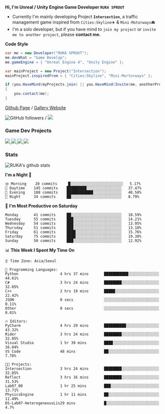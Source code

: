 **Hi, I'm Unreal / Unity Engine Game Developer `RUKA SPROUT`**

- Currently I'm mainly developing Project **`Intersection`**, a traffic management game inspired from `Cities:Skyline`✈️ & `Mini-Motorways`🚘
- I'm a solo developer, but if you have mind to `join my project` or `invite me to another project`, please **contact me.**

**Code Style**

```csharp
var me = new Developer("RUKA SPROUT");
me.devWhat = "Game Develop";
me.gameEngine = { "Unreal Engine 4", "Unity Engine" };
```

```csharp
var mainProject = new Project("Intersection");
mainProject.inspiredFrom = { "Cities:Skyline", "Mini-Mortorways" };

if (you.HaveMind(myProjects.join) || you.HaveMind(Invite(me, anotherProject)))
{
    you.contact(me);
}
```

[Github Page](https://lutca1320.github.io/) / [Gallery Website](https://rukasp.xyz/)

![GitHub followers](https://img.shields.io/github/followers/lutca1320?label=Follow&style=social) / [![](https://img.shields.io/badge/Gmail-lutca1320%40gmail.com-blue)](mailto:lutca1320@gmail.com)

### Game Dev Projects

<a href="https://github.com/lutca1320/Intersection">
  <img src="https://github-readme-stats.vercel.app/api/pin/?username=lutca1320&repo=Intersection" />
</a>
<a href="https://github.com/lutca1320/Together">
  <img src="https://github-readme-stats.vercel.app/api/pin/?username=lutca1320&repo=Together" />
</a>
<a href="https://github.com/lutca1320/Reversi">
  <img src="https://github-readme-stats.vercel.app/api/pin/?username=lutca1320&repo=Reversi" />
</a>
<a href="https://github.com/lutca1320/Knight">
  <img src="https://github-readme-stats.vercel.app/api/pin/?username=lutca1320&repo=Knight" />
</a>


### Stats

![RUKA's github stats](https://github-readme-stats.vercel.app/api?username=lutca1320&show_icons=true&include_all_commits=true&count_private=true&hide=contribs,prs)

<!--START_SECTION:waka-->
**I'm a Night 🦉** 

```text
🌞 Morning    20 commits     █░░░░░░░░░░░░░░░░░░░░░░░░   5.17% 
🌆 Daytime    145 commits    █████████░░░░░░░░░░░░░░░░   37.47% 
🌃 Evening    188 commits    ████████████░░░░░░░░░░░░░   48.58% 
🌙 Night      34 commits     ██░░░░░░░░░░░░░░░░░░░░░░░   8.79%

```
📅 **I'm Most Productive on Saturday** 

```text
Monday       41 commits     ██░░░░░░░░░░░░░░░░░░░░░░░   10.59% 
Tuesday      55 commits     ███░░░░░░░░░░░░░░░░░░░░░░   14.21% 
Wednesday    54 commits     ███░░░░░░░░░░░░░░░░░░░░░░   13.95% 
Thursday     51 commits     ███░░░░░░░░░░░░░░░░░░░░░░   13.18% 
Friday       61 commits     ████░░░░░░░░░░░░░░░░░░░░░   15.76% 
Saturday     75 commits     ████░░░░░░░░░░░░░░░░░░░░░   19.38% 
Sunday       50 commits     ███░░░░░░░░░░░░░░░░░░░░░░   12.92%

```


📊 **This Week I Spent My Time On** 

```text
⌚︎ Time Zone: Asia/Seoul

💬 Programming Languages: 
Python                   4 hrs 37 mins       ███████████░░░░░░░░░░░░░░   44.61% 
C#                       3 hrs 24 mins       ████████░░░░░░░░░░░░░░░░░   32.85% 
C++                      2 hrs 19 mins       █████░░░░░░░░░░░░░░░░░░░░   22.42% 
JSON                     0 secs              ░░░░░░░░░░░░░░░░░░░░░░░░░   0.11% 
Other                    0 secs              ░░░░░░░░░░░░░░░░░░░░░░░░░   0.01%

🔥 Editors: 
PyCharm                  4 hrs 29 mins       ██████████░░░░░░░░░░░░░░░   43.32% 
Rider                    3 hrs 24 mins       ████████░░░░░░░░░░░░░░░░░   32.85% 
Visual Studio            1 hr 39 mins        ████░░░░░░░░░░░░░░░░░░░░░   16.04% 
VS Code                  48 mins             ██░░░░░░░░░░░░░░░░░░░░░░░   7.78%

🐱‍💻 Projects: 
Intersection             3 hrs 24 mins       ████████░░░░░░░░░░░░░░░░░   32.85% 
Reflect                  3 hrs 16 mins       ████████░░░░░░░░░░░░░░░░░   31.53% 
Lab07_08                 1 hr 25 mins        ███░░░░░░░░░░░░░░░░░░░░░░   13.71% 
PhysicsEngine            1 hr 11 mins        ██░░░░░░░░░░░░░░░░░░░░░░░   11.49% 
DS-Lab07-HeterogeneousLis29 mins             █░░░░░░░░░░░░░░░░░░░░░░░░   4.7%

```


<!--END_SECTION:waka-->
